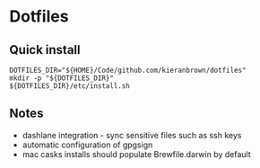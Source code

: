 # Dotfiles

## Quick install

```shell
DOTFILES_DIR="${HOME}/Code/github.com/kieranbrown/dotfiles"
mkdir -p "${DOTFILES_DIR}"
${DOTFILES_DIR}/etc/install.sh
```

## Notes

- dashlane integration - sync sensitive files such as ssh keys
- automatic configuration of gpgsign
- mac casks installs should populate Brewfile.darwin by default
